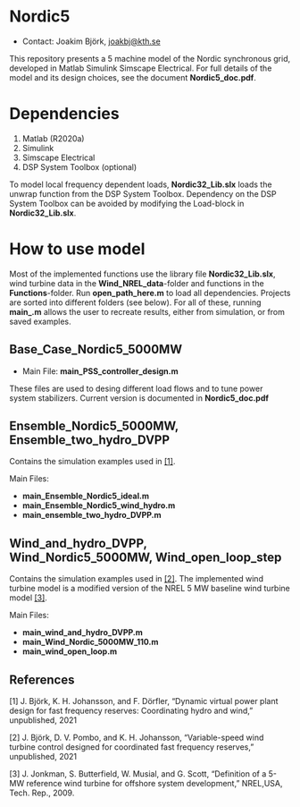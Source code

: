 # Nordic5
* Contact: Joakim Björk, joakbj@kth.se

This repository presents a 5 machine model of the Nordic synchronous grid, developed in Matlab Simulink Simscape Electrical. For full details of the model and its design choices, see the document **Nordic5_doc.pdf**.

# Dependencies
1. Matlab (R2020a)
2. Simulink 
3. Simscape Electrical
4. DSP System Toolbox (optional)

To model local frequency dependent loads, **Nordic32_Lib.slx** loads the unwrap function from the DSP System Toolbox. Dependency on the DSP System Toolbox can be avoided by modifying the Load-block in **Nordic32_Lib.slx**.

# How to use model

Most of the implemented functions use the library file **Nordic32_Lib.slx**, wind turbine data in the **Wind_NREL_data**-folder and functions in the **Functions**-folder. Run **open_path_here.m** to load all dependencies. Projects are sorted into different folders (see below). For all of these, running **main_.m** allows the user to recreate results, either from simulation, or from saved examples.

## Base_Case_Nordic5_5000MW

- Main File: **main_PSS_controller_design.m**

These files are used to desing different load flows and to tune power system stabilizers. Current version is documented in **Nordic5_doc.pdf**

## Ensemble_Nordic5_5000MW, Ensemble_two_hydro_DVPP

Contains the simulation examples used in [[1]](#1).

Main Files: 

- **main_Ensemble_Nordic5_ideal.m** 
- **main_Ensemble_Nordic5_wind_hydro.m**
- **main_ensemble_two_hydro_DVPP.m**

## Wind_and_hydro_DVPP, Wind_Nordic5_5000MW, Wind_open_loop_step

Contains the simulation examples used in [[2]](#2). The implemented wind turbine model is a modified version of the NREL 5 MW baseline wind turbine model [[3]](#3).

Main Files: 

- **main_wind_and_hydro_DVPP.m** 
- **main_Wind_Nordic_5000MW_110.m**
- **main_wind_open_loop.m**

## References
<a id="1">[1]</a> 
J. Björk, K. H. Johansson, and F. Dörfler, “Dynamic virtual power plant design for fast frequency reserves: Coordinating hydro and wind,” unpublished, 2021

<a id="2">[2]</a> 
J. Björk, D. V. Pombo, and K. H. Johansson, “Variable-speed wind turbine control designed for coordinated fast frequency reserves,” unpublished, 2021

<a id="3">[3]</a> 
J. Jonkman, S. Butterfield, W. Musial, and G. Scott, “Definition of a 5-MW reference wind turbine for offshore system development,” NREL,USA, Tech. Rep., 2009.
